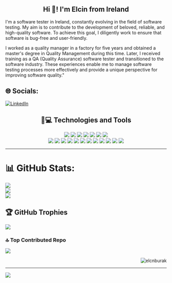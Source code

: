 <h2 align="center">Hi 👋! I'm Elcin from Ireland</h2>
I'm a software tester in Ireland, constantly evolving in the field of software testing. My aim is to contribute to the development of beloved, reliable, and high-quality software. To achieve this goal, I diligently work to ensure that software is bug-free and user-friendly.

I worked as a quality manager in a factory for five years and obtained a master's degree in Quality Management during this time. Later, I received training as a QA (Quality Assurance) software tester and transitioned to the software industry. These experiences enable me to manage software testing processes more effectively and provide a unique perspective for improving software quality."

## 🌐 Socials:
[![LinkedIn](https://img.shields.io/badge/LinkedIn-%230077B5.svg?logo=linkedin&logoColor=white)](https://www.linkedin.com/in/elcnburak/) 

<h2 align="center"> 🔭💻  Technologies and Tools</h2>
<p align="center">

<img src="https://img.shields.io/badge/Jira-white?style=for-the-badge&logo=jira&logoColor=blue"/>
<img src="https://img.shields.io/badge/SELENIUM-white?style=for-the-badge&logo=Selenium"/>
<img src="https://img.shields.io/badge/POSTMAN-white?style=for-the-badge&logo=Postman"/>
<img src="https://img.shields.io/badge/CUCUMBER-white?style=for-the-badge&logo=Cucumber"/>
<img src="https://img.shields.io/badge/MySQL-white?style=for-the-badge&logo=MySQL&logoColor=black"/>
<img src="https://img.shields.io/badge/Git-white?style=for-the-badge&logo=git&logoColor=black"/>
<img src="https://img.shields.io/badge/Jenkins-white?style=for-the-badge&logo=Jenkins&logoColor=red"/>

<br>

<img src="https://img.shields.io/badge/JAVA-grey?style=for-the-badge&logo=java"/>
<img src="https://img.shields.io/badge/TestNG-grey?style=for-the-badge&logo=testng&logoColor=14354C"/>
<img src="https://img.shields.io/badge/Maven-grey?style=for-the-badge&logo=maven&logoColor=white"/>
<img src="https://img.shields.io/badge/HTML-grey?style=for-the-badge&logo=HTML&logoColor=white"/>
<img src="https://img.shields.io/badge/CSS-grey?style=for-the-badge&logo=CSS&logoColor=white"/>
<img src="https://img.shields.io/badge/RESTful API-grey?style=for-the-badge&logo=RESTfulAPI&logoColor=white"/>
<img src="https://img.shields.io/badge/JDBC-grey?style=for-the-badge&logo=JDBC&logoColor=black"/>
<img src="https://img.shields.io/badge/IntelliJ IDE-grey?style=for-the-badge&logo=lntelliJ&logoColor=black"/>
<img src="https://img.shields.io/badge/Manual Testing-grey?style=for-the-badge&logo=lntelliJ&logoColor=black"/>
<img src="https://img.shields.io/badge/Scrum-grey?style=for-the-badge&logo=Scrum&logoColor=black"/>
<img src="https://img.shields.io/badge/SDLC-grey?style=for-the-badge&logo=Scrum&logoColor=black"/>
<img src="https://img.shields.io/badge/STLC-grey?style=for-the-badge&logo=Scrum&logoColor=black"/>
<hr>

# 📊 GitHub Stats:
![](https://github-readme-stats.vercel.app/api?username=elcnburak&theme=react&hide_border=false&include_all_commits=true&count_private=true)<br/>
![](https://github-readme-streak-stats.herokuapp.com/?user=elcnburak&theme=react&hide_border=false)<br/>
![](https://github-readme-stats.vercel.app/api/top-langs/?username=elcnburak&theme=react&hide_border=false&include_all_commits=true&count_private=true&layout=compact)

## 🏆 GitHub Trophies
![](https://github-profile-trophy.vercel.app/?username=elcnburak&theme=radical&no-frame=false&no-bg=true&margin-w=4)

### 🔝 Top Contributed Repo
![](https://github-contributor-stats.vercel.app/api?username=elcnburak&limit=5&theme=radical&combine_all_yearly_contributions=true)

<p align="right"> <img src="https://komarev.com/ghpvc/?username=elcnburak&label=Profile%20views&color=0e75b6&style=for-the-badge" alt="elcnburak" /> </p>

---
[![](https://visitcount.itsvg.in/api?id=elcnburak&icon=0&color=0)](https://visitcount.itsvg.in)

<!-- Proudly created with GPRM ( https://gprm.itsvg.in ) -->
